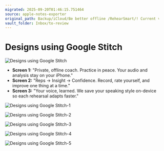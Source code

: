 ```yaml
---
migrated: 2025-09-20T01:46:15.751464
source: apple-notes-exporter
original_path: Backup/iCloud/Be better offline /RehearSmart/! Current version/Designs/Designs using Google Stitch.md
vault_folder: Inbox/to-review
---
```

# Designs using Google Stitch

![Designs using Google Stitch](images/Designs%20using%20Google%20Stitch.png)

* **Screen 1:** "Private, offline coach. Practice in peace. Your audio and analysis stay on your iPhone."
* **Screen 2:** "Reps → Insight → Confidence. Record, rate yourself, and improve one thing at a time."
* **Screen 3:** "Your voice, learned. We save your speaking style on-device so each rehearsal adapts faster."

![Designs using Google Stitch-1](images/Designs%20using%20Google%20Stitch-1.png)

![Designs using Google Stitch-2](images/Designs%20using%20Google%20Stitch-2.png)

![Designs using Google Stitch-3](images/Designs%20using%20Google%20Stitch-3.png)

![Designs using Google Stitch-4](images/Designs%20using%20Google%20Stitch-4.png)

![Designs using Google Stitch-5](images/Designs%20using%20Google%20Stitch-5.png)

